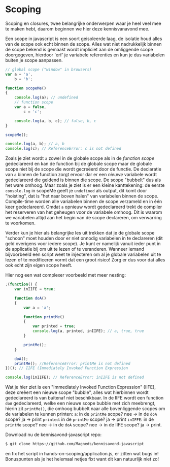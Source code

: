# Scoping

Scoping en closures, twee belangrijke onderwerpen waar je heel veel mee te maken hebt, daarom beginnen we hier deze kennisvanavond mee.

Een scope in javascript is een soort geisoleerde laag, de isolatie houd alles van de scope ook echt binnen de scope. Alles wat niet nadrukkelijk binnen de scope bekend is gemaakt wordt impliciet aan de omliggende scope doorgegeven, hierdoor 'erf' je variabele referenties en kun je dus variabelen buiten je scope aanpassen.

```javascript
// global scope ("window" in browsers)
var a = 'a',
	b = 'b';

function scopeMe()
{
	console.log(a); // undefined
	// function scope
	var a = false,
		c = 'c';

	console.log(a, b, c); // false, b, c
}

scopeMe();

console.log(a, b); // a, b
console.log(c); // ReferenceError: c is not defined
```

Zoals je ziet wordt `a` zowel in de globale scope als in de *function scope* gedeclareerd en kan de function bij de globale scope maar de globale scope niet bij de scope die wordt gecreëerd door de functie. De declaratie van `a` binnen de function zorgt ervoor dar er een *nieuwe* variabele wordt gedeclareerd die geldend is binnen die scope.
De scope "bubbelt" dus als het ware omhoog.
Maar zoals je ziet is er een kleine kanttekening: de eerste `console.log` in scopeMe geeft je `undefined` als output, dit komt door "hoisting", dat is "het naar boven halen" van variabelen binnen de scope. Compile-time worden alle variabelen binnen de scope verzameld en in één keer gedeclareerd. Omdat `a` opnieuw wordt gedeclareerd trekt de compiler het reserveren van het geheugen voor de variabele omhoog. Dit is waarom we variabelen altijd aan het begin van de scope declareren, om verwarring te voorkomen.

Verder kun je hier als belangrijke les uit trekken dat je de globale scope "schoon" moet houden door er niet onnodig variabelen in te declareren (dit geld overigens voor iedere scope). Je kunt er namelijk vanuit ieder punt in de applicatie bij om uit te lezen of te veranderen. Wanneer iemand bijvoorbeeld een script weet te injecteren om al je globale variabelen uit te lezen of te modificeren vormt dat een groot risico! Zorg er dus voor dat alles ook echt zijn eigen scope heeft.

Hier nog een wat complexer voorbeeld met meer nesting:

```javascript
;(function() {
	var inIIFE = true;

	function doA()
	{
		var a = 'a';

		function printMe()
		{
			var printed = true;
			console.log(a, printed, inIIFE); // a, true, true
		}

		printMe();
	}

	doA();
	printMe(); //ReferenceError: printMe is not defined
})(); // IIFE (Immediately Invoked Function Expression

console.log(inIIFE); // ReferenceError: inIIFE is not defined
```

Wat je hier ziet is een "Immediately Invoked Function Expression" (IIFE), deze creêert een nieuwe scope "bubble", alles wat hierbinnen wordt gedeclareerd is van buitenaf niet beschikbaar. In de IIFE wordt een function `doA` gedeclareerd, welke een nieuwe scope bubble met zich meebrengt, hierin zit `printMe()`, die omhoog bubbelt naar alle bovenliggende scopes om de variabelen te kunnen printen:
`a`: in de `printMe` scope? nee -> in de `doA` scope? ja -> print
`printed`: in de `printMe` scope? ja -> print
`inIFFE`: in de `printMe` scope? nee -> in de `doA` scope? nee -> in de IIFE scope? ja -> print.

Download nu de kennisavond-javascript repo:
```bash
$ git clone https://github.com/Magneds/kennisavond-javascript
```
en fix het script in hands-on-scoping/application.js, er zitten wat bugs in! Bonuspunten als je het helemaal netjes fixt want dit kan natuurlijk niet zo!
